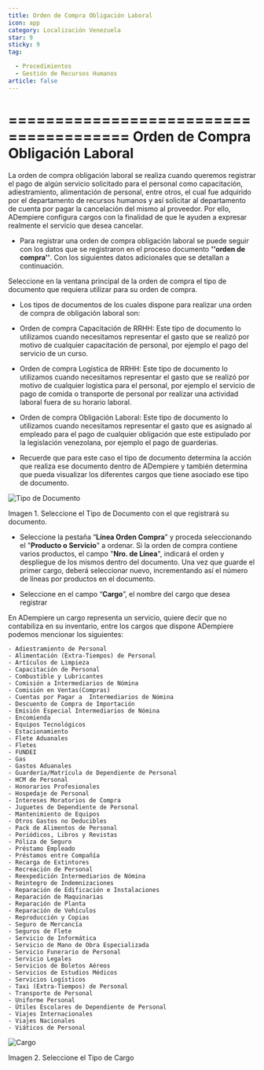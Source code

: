 ```yaml
---
title: Orden de Compra Obligación Laboral
icon: app
category: Localización Venezuela
star: 9
sticky: 9
tag:

  - Procedimientos
  - Gestión de Recursos Humanos
article: false
---
```


=======================================
**Orden de Compra Obligación Laboral**
=======================================

La orden de compra obligación laboral se realiza cuando queremos registrar el pago de algún servicio solicitado para el personal como capacitación, adiestramiento, alimentación de personal, entre otros, el cual  fue adquirido por el departamento de recursos humanos y así solicitar al departamento de cuenta por pagar la cancelación del mismo al proveedor. Por ello, ADempiere configura cargos con la finalidad de que le ayuden a expresar realmente el servicio que desea cancelar.

- Para registrar una orden de compra obligación laboral se puede seguir con los datos que se registraron en el proceso documento **''orden de compra''**. Con los siguientes datos adicionales que se detallan a continuación.

Seleccione en la ventana principal de la orden de compra el tipo de documento que requiera utilizar para su orden de compra.

- Los tipos de documentos de los cuales dispone para realizar una orden de compra de obligación laboral son:

- Orden de compra Capacitación de RRHH: Este tipo de documento lo utilizamos cuando necesitamos representar el gasto que se realizó por motivo de cualquier capacitación de personal, por ejemplo el pago del servicio de un curso.

- Orden de compra Logística de RRHH: Este tipo de documento lo utilizamos cuando necesitamos representar el gasto que se realizó por motivo de cualquier logistica para el personal, por ejemplo el servicio de pago de comida o transporte de personal por realizar una actividad laboral fuera de su horario laboral.

- Orden de compra Obligación Laboral: Este tipo de documento lo utilizamos cuando necesitamos representar el gasto que es asignado al empleado para el pago de cualquier obligación que este estipulado por la legislación venezolana, por ejemplo el pago de guarderias.

- Recuerde que para este caso el tipo de documento determina la acción que realiza ese documento dentro de ADempiere y también determina  que pueda visualizar los diferentes cargos que tiene asociado ese tipo de documento.

![Tipo de Documento](/assets/img/docs/lve/procedures/human-resources/purchase-order-labor-obligation/resources/obligacionlaboral.png)

Imagen 1. Seleccione el Tipo de Documento con el que registrará su documento.

- Seleccione la pestaña “**Línea Orden Compra**” y proceda seleccionando el "**Producto o Servicio**" a ordenar. Si la orden de compra contiene varios productos, el campo "**Nro. de Línea**", indicará el orden y despliegue de los mismos dentro del documento. Una vez que guarde el primer cargo, deberá seleccionar nuevo, incrementando así el número de líneas por productos en el documento.

- Seleccione en el campo “**Cargo**”, el nombre del cargo que desea registrar

En ADempiere un cargo representa un servicio, quiere decir que no contabiliza en su inventario, entre los cargos que dispone ADempiere podemos mencionar los siguientes:

    - Adiestramiento de Personal
    - Alimentación (Extra-Tiempos) de Personal
    - Artículos de Limpieza
    - Capacitación de Personal
    - Combustible y Lubricantes
    - Comisión a Intermediarios de Nómina
    - Comisión en Ventas(Compras)
    - Cuentas por Pagar a  Intermediarios de Nómina
    - Descuento de Compra de Importación
    - Emisión Especial Intermediarios de Nómina
    - Encomienda
    - Equipos Tecnológicos
    - Estacionamiento
    - Flete Aduanales
    - Fletes
    - FUNDEI
    - Gas
    - Gastos Aduanales
    - Guardería/Matrícula de Dependiente de Personal
    - HCM de Personal
    - Honorarios Profesionales
    - Hospedaje de Personal
    - Intereses Moratorios de Compra
    - Juguetes de Dependiente de Personal
    - Mantenimiento de Equipos
    - Otros Gastos no Deducibles
    - Pack de Alimentos de Personal
    - Periódicos, Libros y Revistas
    - Póliza de Seguro
    - Préstamo Empleado
    - Préstamos entre Compañía
    - Recarga de Extintores
    - Recreación de Personal
    - Reexpedición Intermediarios de Nómina
    - Reintegro de Indemnizaciones
    - Reparación de Edificación e Instalaciones
    - Reparación de Maquinarias
    - Reparación de Planta
    - Reparación de Vehículos
    - Reproducción y Copias
    - Seguro de Mercancía
    - Seguros de Flete
    - Servicio de Informática
    - Servicio de Mano de Obra Especializada
    - Servicio Funerario de Personal
    - Servicio Legales
    - Servicios de Boletos Aéreos
    - Servicios de Estudios Médicos
    - Servicios Logísticos
    - Taxi (Extra-Tiempos) de Personal
    - Transporte de Personal
    - Uniforme Personal
    - Útiles Escolares de Dependiente de Personal
    - Viajes Internacionales
    - Viajes Nacionales
    - Viáticos de Personal

![Cargo](/assets/img/docs/lve/procedures/human-resources/purchase-order-labor-obligation/resources/cargo.png)

Imagen 2. Seleccione el Tipo de Cargo

